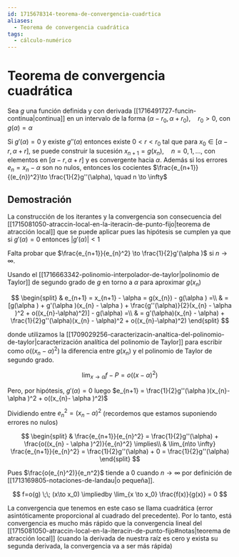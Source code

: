 ```yaml
---
id: 1715678314-teorema-de-convergencia-cuadrtica
aliases:
  - Teorema de convergencia cuadrática
tags:
  - cálculo-numérico
---
```


# Teorema de convergencia cuadrática

Sea $g$ una función definida y con derivada [[1716491727-funcin-continua|continua]] en un intervalo de la forma $(\alpha - r_{0}, \alpha + r_{0}), \quad r_{0} > 0$, con $g(\alpha)=\alpha$

Si $g'(\alpha) = 0$ y existe $g''(\alpha)$ entonces existe $0 < r < r_{0}$ tal que para $x_{0} \in  [\alpha - r, \alpha + r]$, se puede construir la sucesión $x_{n+1}=g(x_{n}), \quad n=0,1,\ldots ,$ con elementos en $[\alpha -r,\alpha +r]$ y es convergente hacia $\alpha$. Además si los errores $e_{n}=x_{n}-\alpha$ son no nulos, entonces los cocientes $\frac{e_{n+1}}{(e_{n})^2}\to \frac{1}{2}g''(\alpha), \quad n \to \infty$

## Demostración

La construcción de los iterantes y la convergencia son consecuencia del [[1715081050-atraccin-local-en-la-iteracin-de-punto-fijo|teorema de atracción local]] que se puede aplicar pues las hipótesis se cumplen ya que si $g'(\alpha) = 0$ entonces $|g'(\alpha)|<1$

Falta probar que $\frac{e_{n+1}}{e_{n}^2} \to \frac{1}{2}g'(\alpha )$ si $n\to \infty$.

Usando el [[1716663342-polinomio-interpolador-de-taylor|polinomio de Taylor]] de segundo grado de $g$ en torno a $\alpha$ para aproximar $g(x_{n})$

$$
\begin{split}
    & e_{n+1} = x_{n+1} - \alpha = g(x_{n}) - g(\alpha ) =\\
    & = [g(\alpha ) + g'(\alpha )(x_{n} - \alpha ) + \frac{g''(\alpha)}{2}(x_{n} - \alpha )^2 + o((x_{n}-\alpha)^2)] - g(\alpha) =\\
    & = g'(\alpha)(x_{n} - \alpha) + \frac{1}{2}g''(\alpha)(x_{n} - \alpha)^2 + o((x_{n}-\alpha)^2)
\end{split}
$$

donde utilizamos la [[1709029256-caracterizacin-analtica-del-polinomio-de-taylor|caracterización analítica del polinomio de Taylor]] para escribir como $o((x_{n}-\alpha )^2)$ la diferencia entre $g(x_{n})$ y el polinomio de Taylor de segundo grado.

$$
\lim_{x \to \alpha} f - P = o((x-\alpha)^2)
$$

Pero, por hipótesis, $g'(\alpha ) = 0$ luego $e_{n+1} = \frac{1}{2}g''(\alpha )(x_{n}-\alpha )^2 + o((x_{n}- \alpha )^2)$

Dividiendo entre $e_{n}^2 = (x_{n} - \alpha )^2$ (recordemos que estamos suponiendo errores no nulos)

$$
\begin{split}
    & \frac{e_{n+1}}{e_{n}^2} = \frac{1}{2}g''(\alpha) + \frac{o((x_{n} - \alpha )^2)}{e_{n}^2} \implies\\
    & \lim_{n\to \infty} \frac{e_{n+1}}{e_{n}^2} = \frac{1}{2}g''(\alpha) + 0 = \frac{1}{2}g''(\alpha)
\end{split}
$$

Pues $\frac{o(e_{n}^2)}{e_n^2}$ tiende a $0$ cuando $n\to \infty$ por definición de [[1713169805-notaciones-de-landau|o pequeña]].

$$
f=o(g) \;\; (x\to x_0) \impliedby \lim_{x \to x_0} \frac{f(x)}{g(x)} = 0
$$

La convergencia que tenemos en este caso se llama cuadrática (error asintóticamente proporcional al cuadrado del precedente).
Por lo tanto, está convergencia es mucho más rápido que la convergencia lineal del [[1715081050-atraccin-local-en-la-iteracin-de-punto-fijo#notas|teorema de atracción local]] (cuando la derivada de nuestra raíz es cero y exista su segunda derivada, la convergencia va a ser más rápida)




